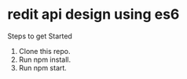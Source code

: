 # redit api design using es6

Steps to get Started

1. Clone this repo.
2. Run npm install.
3. Run npm start.
